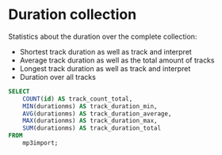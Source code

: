 # Duration collection

Statistics about the duration over the complete collection:

- Shortest track duration as well as track and interpret
- Average track duration as well as the total amount of tracks
- Longest track duration as well as track and interpret
- Duration over all tracks

```sql
SELECT
    COUNT(id) AS track_count_total,
    MIN(durationms) AS track_duration_min,
    AVG(durationms) AS track_duration_average,
    MAX(durationms) AS track_duration_max,
    SUM(durationms) AS track_duration_total
FROM
    mp3import;
```

